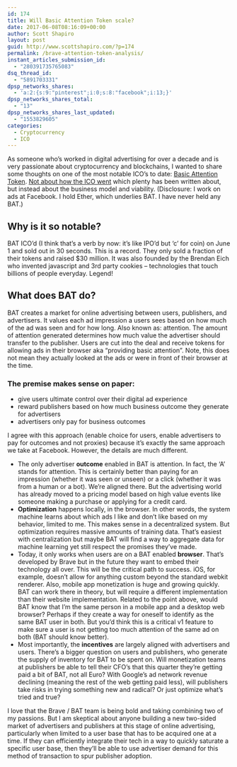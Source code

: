```yaml
---
id: 174
title: Will Basic Attention Token scale?
date: 2017-06-08T08:16:09+00:00
author: Scott Shapiro
layout: post
guid: http://www.scottshapiro.com/?p=174
permalink: /brave-attention-token-analysis/
instant_articles_submission_id:
  - "280391735765083"
dsq_thread_id:
  - "5891703331"
dpsp_networks_shares:
  - 'a:2:{s:9:"pinterest";i:0;s:8:"facebook";i:13;}'
dpsp_networks_shares_total:
  - "13"
dpsp_networks_shares_last_updated:
  - "1553829605"
categories:
  - Cryptocurrency
  - ICO
---
```

As someone who&#8217;s worked in digital advertising for over a decade and is very passionate about cryptocurrency and blockchains, I wanted to share some thoughts on one of the most notable ICO&#8217;s to date: [Basic Attention Token](https://basicattentiontoken.org/index.html). [Not about how the ICO went](https://hacked.com/controversy-surrounding-bat-ico/) which plenty has been written about, but instead about the business model and viability. (Disclosure: I work on ads at Facebook. I hold Ether, which underlies BAT. I have never held any BAT.)

## Why is it so notable?

BAT ICO&#8217;d (I think that&#8217;s a verb by now: it&#8217;s like IPO&#8217;d but &#8216;c&#8217; for coin) on June 1 and sold out in 30 seconds. This is a record. They only sold a fraction of their tokens and raised $30 million. It was also founded by the Brendan Eich who invented javascript and 3rd party cookies &#8211; technologies that touch billions of people everyday. Legend!

## What does BAT do?

BAT creates a market for online advertising between users, publishers, and advertisers. It values each ad impression a users sees based on how much of the ad was seen and for how long. Also known as: attention. The amount of attention generated determines how much value the advertiser should transfer to the publisher. Users are cut into the deal and receive tokens for allowing ads in their browser aka “providing basic attention”. Note, this does not mean they actually looked at the ads or were in front of their browser at the time.

### The premise makes sense on paper:

  * give users ultimate control over their digital ad experience
  * reward publishers based on how much business outcome they generate for advertisers
  * advertisers only pay for business outcomes

I agree with this approach (enable choice for users, enable advertisers to pay for outcomes and not proxies) because it&#8217;s exactly the same approach we take at Facebook. However, the details are much different.

  * The only advertiser **outcome** enabled in BAT is attention. In fact, the &#8216;A&#8217; stands for attention. This is certainly better than paying for an impression (whether it was seen or unseen) or a click (whether it was from a human or a bot). We&#8217;re aligned there. But the advertising world has already moved to a pricing model based on high value events like someone making a purchase or applying for a credit card. 
  * **Optimization** happens locally, in the browser. In other words, the system machine learns about which ads I like and don&#8217;t like based on my behavior, limited to me. This makes sense in a decentralized system. But optimization requires massive amounts of training data. That&#8217;s easiest with centralization but maybe BAT will find a way to aggregate data for machine learning yet still respect the promises they&#8217;ve made. 
  * Today, it only works when users are on a BAT enabled **browser**. That&#8217;s developed by Brave but in the future they want to embed their technology all over. This will be the critical path to success. iOS, for example, doesn&#8217;t allow for anything custom beyond the standard webkit renderer. Also, mobile app monetization is huge and growing quickly. BAT can work there in theory, but will require a different implementation than their website implementation. Related to the point above, would BAT know that I&#8217;m the same person in a mobile app and a desktop web browser? Perhaps if they create a way for oneself to identify as the same BAT user in both. But you&#8217;d think this is a critical v1 feature to make sure a user is not getting too much attention of the same ad on both (BAT should know better). 
  * Most importantly, the **incentives** are largely aligned with advertisers and users. There&#8217;s a bigger question on users and publishers, who generate the supply of inventory for BAT to be spent on. Will monetization teams at publishers be able to tell their CFO&#8217;s that this quarter they&#8217;re getting paid a bit of BAT, not all Euro? With Google&#8217;s ad network revenue declining (meaning the rest of the web getting paid less), will publishers take risks in trying something new and radical? Or just optimize what&#8217;s tried and true? 

I love that the Brave / BAT team is being bold and taking combining two of my passions. But I am skeptical about anyone building a new two-sided market of advertisers and publishers at this stage of online advertising, particularly when limited to a user base that has to be acquired one at a time. If they can efficiently integrate their tech in a way to quickly saturate a specific user base, then they&#8217;ll be able to use advertiser demand for this method of transaction to spur publisher adoption.